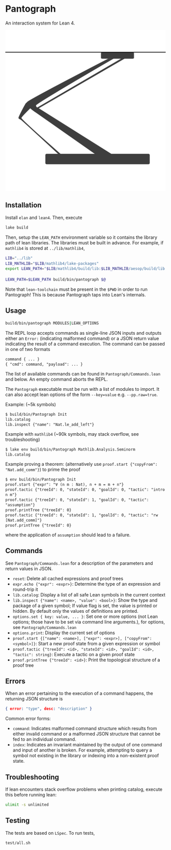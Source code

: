 # Pantograph

An interaction system for Lean 4.

![Pantograph](doc/icon.svg)

## Installation

Install `elan` and `lean4`. Then, execute
``` sh
lake build
```
Then, setup the `LEAN_PATH` environment variable so it contains the library path of lean libraries. The libraries must be built in advance. For example, if `mathlib4` is stored at `../lib/mathlib4`,
``` sh
LIB="../lib"
LIB_MATHLIB="$LIB/mathlib4/lake-packages"
export LEAN_PATH="$LIB/mathlib4/build/lib:$LIB_MATHLIB/aesop/build/lib:$LIB_MATHLIB/Qq/build/lib:$LIB_MATHLIB/std/build/lib"

LEAN_PATH=$LEAN_PATH build/bin/pantograph $@
```
Note that `lean-toolchain` must be present in the `$PWD` in order to run Pantograph! This is because Pantograph taps into Lean's internals.

## Usage

``` sh
build/bin/pantograph MODULES|LEAN_OPTIONS
```

The REPL loop accepts commands as single-line JSON inputs and outputs either an
`Error:` (indicating malformed command) or a JSON return value indicating the
result of a command execution.  The command can be passed in one of two formats
```
command { ... }
{ "cmd": command, "payload": ... }
```
The list of available commands can be found in `Pantograph/Commands.lean` and below. An
empty command aborts the REPL.

The `Pantograph` executable must be run with a list of modules to import. It can
also accept lean options of the form `--key=value` e.g. `--pp.raw=true`.

Example: (~5k symbols)
```
$ build/bin/Pantograph Init
lib.catalog
lib.inspect {"name": "Nat.le_add_left"}
```
Example with `mathlib4` (~90k symbols, may stack overflow, see troubleshooting)
```
$ lake env build/bin/Pantograph Mathlib.Analysis.Seminorm
lib.catalog
```
Example proving a theorem: (alternatively use `proof.start {"copyFrom": "Nat.add_comm"}`) to prime the proof
```
$ env build/bin/Pantograph Init
proof.start {"expr": "∀ (n m : Nat), n + m = m + n"}
proof.tactic {"treeId": 0, "stateId": 0, "goalId": 0, "tactic": "intro n m"}
proof.tactic {"treeId": 0, "stateId": 1, "goalId": 0, "tactic": "assumption"}
proof.printTree {"treeId": 0}
proof.tactic {"treeId": 0, "stateId": 1, "goalId": 0, "tactic": "rw [Nat.add_comm]"}
proof.printTree {"treeId": 0}
```
where the application of `assumption` should lead to a failure.

## Commands

See `Pantograph/Commands.lean` for a description of the parameters and return values in JSON.
- `reset`: Delete all cached expressions and proof trees
- `expr.echo {"expr": <expr>}`: Determine the type of an expression and round-trip it
- `lib.catalog`: Display a list of all safe Lean symbols in the current context
- `lib.inspect {"name": <name>, "value": <bool>}`: Show the type and package of a
  given symbol; If value flag is set, the value is printed or hidden. By default
  only the values of definitions are printed.
- `options.set { key: value, ... }`: Set one or more options (not Lean options; those
  have to be set via command line arguments.), for options, see `Pantograph/Commands.lean`
- `options.print`: Display the current set of options
- `proof.start {["name": <name>], ["expr": <expr>], ["copyFrom": <symbol>]}`: Start a new proof state from a given expression or symbol
- `proof.tactic {"treeId": <id>, "stateId": <id>, "goalId": <id>, "tactic": string}`: Execute a tactic on a given proof state
- `proof.printTree {"treeId": <id>}`: Print the topological structure of a proof tree

## Errors

When an error pertaining to the execution of a command happens, the returning JSON structure is

``` json
{ error: "type", desc: "description" }
```
Common error forms:
* `command`: Indicates malformed command structure which results from either
  invalid command or a malformed JSON structure that cannot be fed to an
  individual command.
* `index`: Indicates an invariant maintained by the output of one command and
  input of another is broken. For example, attempting to query a symbol not
  existing in the library or indexing into a non-existent proof state.

## Troubleshooting

If lean encounters stack overflow problems when printing catalog, execute this before running lean:
```sh
ulimit -s unlimited
```

## Testing

The tests are based on `LSpec`. To run tests,
``` sh
test/all.sh
```
